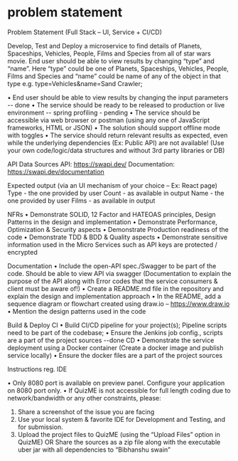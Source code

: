 # problem statement
Problem Statement (Full Stack – UI, Service + CI/CD)

Develop, Test and Deploy a microservice to find details of Planets, Spaceships, Vehicles, People, Films and Species from all of star wars movie. End user should be able to view results by changing “type” and “name”. Here “type” could be one of Planets, Spaceships, Vehicles, People, Films and Species and “name” could be name of any of the object in that type e.g. type=Vehicles&name=Sand Crawler;

• End user should be able to view results by changing the input parameters  -- done 
• The service should be ready to be released to production or live environment -- spring profiling - pending
• The service should be accessible via web browser or postman (using any one of JavaScript frameworks, HTML or JSON)
• The solution should support offline mode with toggles
• The service should return relevant results as expected, even while the underlying dependencies (Ex: Public API) are not available!
(Use your own code/logic/data structures and without 3rd party libraries or DB)

API Data Sources
API: https://swapi.dev/
Documentation: https://swapi.dev/documentation

Expected output
(via an UI mechanism of your choice – Ex: React page)
Type - the one provided by user
Count - as available in output
Name - the one provided by user
Films - as available in output

NFRs
• Demonstrate SOLID, 12 Factor and HATEOAS principles, Design Patterns in the design and implementation
• Demonstrate Performance, Optimization & Security aspects
• Demonstrate Production readiness of the code
• Demonstrate TDD & BDD & Quality aspects
• Demonstrate sensitive information used in the Micro Services such as API keys are protected / encrypted

Documentation
• Include the open-API spec./Swagger to be part of the code. Should be able to view API via swagger (Documentation to explain the purpose of the API along with Error codes that the service consumers & client must be aware of!)
• Create a README.md file in the repository and explain the design and implementation approach
• In the README, add a sequence diagram or flowchart created using draw.io – https://www.draw.io
• Mention the design patterns used in the code

Build & Deploy
CI
• Build CI/CD pipeline for your project(s); Pipeline scripts need to be part of the codebase;
• Ensure the Jenkins job config., scripts are a part of the project sources --done
CD
• Demonstrate the service deployment using a Docker container (Create a docker image and publish service locally)
• Ensure the docker files are a part of the project sources

Instructions reg. IDE

• Only 8080 port is available on preview panel. Configure your application on 8080 port only.
• If QuizME is not accessible for full length coding due to network/bandwidth or any other constraints, please:
1. Share a screenshot of the issue you are facing
2. Use your local system & favorite IDE for Development and Testing, and for submission.
3. Upload the project files to QuizME (using the “Upload Files” option in QuizME)
OR
Share the sources as a zip file along with the executable uber jar with all dependencies to  “Bibhanshu swain”